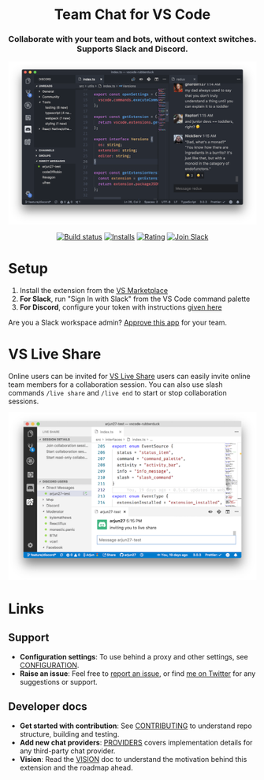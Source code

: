 <h1 align="center">Team Chat for VS Code</h1>

<h3 align="center">Collaborate with your team and bots, without context switches. Supports Slack and Discord.</h3>

<p align="center"><img src="readme/preview.png" alt="Screenshot" width="800" /></p>

<p align="center">
    <a href="https://travis-ci.org/karigari/vscode-chat"><img src="https://travis-ci.org/karigari/vscode-chat.svg?branch=master" alt="Build status" /></a>
    <a href="https://marketplace.visualstudio.com/items?itemName=karigari.chat"><img src="https://vsmarketplacebadge.apphb.com/installs-short/karigari.chat.svg" alt="Installs" /></a>
    <a href="https://marketplace.visualstudio.com/items?itemName=karigari.chat"><img src="https://img.shields.io/vscode-marketplace/r/karigari.chat.svg" alt="Rating" /></a>
    <a href="https://join.slack.com/t/karigarihq/shared_invite/enQtMzM5NzQxNjQxNTA1LTM0ZDFhNWQ3YmEyYmExZTY1ODJmM2U3NzExM2E0YmQxODcxYTgwYzczOTVkOGY5ODk2MWE0MzE2ODliNGU1ZDc"><img src="https://img.shields.io/badge/join-slack-orange.svg" alt="Join Slack" /></a>
</p>

# Setup

1.  Install the extension from the [VS Marketplace](https://marketplace.visualstudio.com/items?itemName=karigari.chat)
2.  **For Slack**, run "Sign In with Slack" from the VS Code command palette
3.  **For Discord**, configure your token with instructions [given here](docs/DISCORD.md)

Are you a Slack workspace admin? [Approve this app](https://slack.com/apps/ACB4LQKN1-slack-chat-for-vs-code) for your team.

# VS Live Share

Online users can be invited for [VS Live Share](https://aka.ms/vsls) users can easily invite online team members for a collaboration session. You can also use slash commands `/live share` and `/live end` to start or stop collaboration sessions.

<p align="center"><img src="readme/vsls.png" alt="VS Live Share" width="800" /></p>

# Links

## Support

- **Configuration settings**: To use behind a proxy and other settings, see [CONFIGURATION](docs/CONFIG.md).
- **Raise an issue**: Feel free to [report an issue](https://github.com/karigari/vscode-chat/issues), or find [me on Twitter](https://twitter.com/arjunattam) for any suggestions or support.

## Developer docs

- **Get started with contribution**: See [CONTRIBUTING](docs/CONTRIBUTING.md) to understand repo structure, building and testing.
- **Add new chat providers**: [PROVIDERS](docs/PROVIDERS.md) covers implementation details for any third-party chat provider.
- **Vision**: Read the [VISION](VISION.md) doc to understand the motivation behind this extension and the roadmap ahead.
